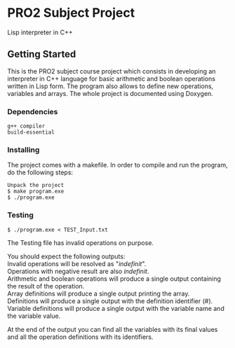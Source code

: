# PRO2 Subject Project
Lisp interpreter in C++
## Getting Started
This is the PRO2 subject course project which consists in developing an interpreter in C++ language for basic arithmetic and boolean operations written in Lisp form. The program also allows to define new operations, variables and arrays.
The whole project is documented using Doxygen.
### Dependencies
```
g++ compiler
build-essential
```
### Installing
The project comes with a makefile. In order to compile and run the program, do the following steps:
```
Unpack the project
$ make program.exe
$ ./program.exe
```
### Testing
```
$ ./program.exe < TEST_Input.txt
```
The Testing file has invalid operations on purpose.

You should expect the following outputs:  
Invalid operations will be resolved as "_indefinit_".  
Operations with negative result are also _indefinit_.  
Arithmetic and boolean operations will produce a single output containing the result of the operation.  
Array definitions will produce a single output printing the array.  
Definitions will produce a single output with the definition identifier (#<id>).  
Variable definitions will produce a single output with the variable name and the variable value.  
  
At the end of the output you can find all the variables with its final values and all the operation definitions with its identifiers.
